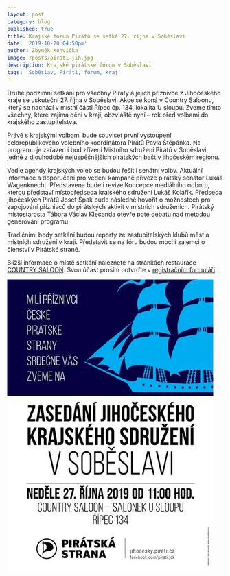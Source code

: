 ```yaml
---
layout: post
category: blog
published: true
title: Krajské fórum Pirátů se setká 27. října v Soběslavi
date: '2019-10-20 04:50pm'
author: Zbyněk Konvička
image: /posts/pirati-jih.jpg
description: Krajské pirátské fórum v Soběslavi
tags: 'Soběslav, Piráti, fórum, kraj'
---
```

Druhé podzimní setkání pro všechny Piráty a jejich příznivce z Jihočeského kraje se uskuteční 27. října v Soběslavi. Akce se koná v Country Saloonu, který se nachází v místní části Řípec čp. 134, lokalita U sloupu. Zveme tímto všechny, které zajímá dění v kraji, obzvláště nyní – rok před volbami do krajského zastupitelstva.

Právě s krajskými volbami bude souviset první vystoupení celorepublikového volebního koordinátora Pirátů Pavla Štěpánka. Na programu je zařazen i bod zřízení Mistního sdružení Pirátů v Soběslavi, jedné z dlouhodobě nejúspěšnějších pirátských bašt v jihočeském regionu.

Vedle agendy krajských voleb se budou řešit i senátní volby. Aktuální informace a doporučení pro vedení kampaně přiveze pirátský senátor Lukáš Wagenknecht. Představena bude i revize Koncepce mediálního odboru, kterou představí místopředseda krajského sdružení Lukáš Kolářík. Předseda jihočeských Pirátů Josef Špak bude následně hovořit o možnostech pro zapojování příznivců do pirátských aktivit v místních sdruženích. Pirátský místostarosta Tábora Václav Klecanda otevře poté debatu nad metodou generování programu.

Tradičními body setkání budou reporty ze zastupitelských klubů měst a místních sdružení v kraji. Představit se na fóru budou moci i zájemci o členství v Pirátské straně.

Bližší informace o místě setkání naleznete na stránkách restaurace [COUNTRY SALOON](http://country-saloon.eu). Svou účast prosím potvrďte v [registračním formuláři](https://docs.google.com/forms/d/1zu_njiUhMbvmCx-P5LIM_x4j1_pMXHFIIclkE2alv0I/viewform?fbclid=IwAR3eQU6wPaLtcCWmTgM47W6DnUewsDxa4UhC6x7dK4Y5-zTwDN9lYxi9pmQ&edit_requested=true).

![ ](/posts/krajske-forum-sobeslav-plakat.jpg)
